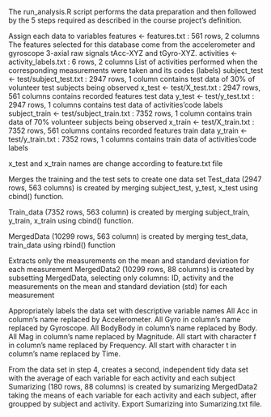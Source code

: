 The run_analysis.R script performs the data preparation and then followed by the 5 steps required as described in the course project’s definition.



Assign each data to variables
features <- features.txt : 561 rows, 2 columns
The features selected for this database come from the accelerometer and gyroscope 3-axial raw signals tAcc-XYZ and tGyro-XYZ.
activities <- activity_labels.txt : 6 rows, 2 columns
List of activities performed when the corresponding measurements were taken and its codes (labels)
subject_test <- test/subject_test.txt : 2947 rows, 1 column
contains test data of 30% of volunteer test subjects being observed
x_test <- test/X_test.txt : 2947 rows, 561 columns
contains recorded features test data
y_test <- test/y_test.txt : 2947 rows, 1 columns
contains test data of activities’code labels
subject_train <- test/subject_train.txt : 7352 rows, 1 column
contains train data of 70% volunteer subjects being observed
x_train <- test/X_train.txt : 7352 rows, 561 columns
contains recorded features train data
y_train <- test/y_train.txt : 7352 rows, 1 columns
contains train data of activities’code labels

x_test and x_train names are change according to feature.txt file

Merges the training and the test sets to create one data set
Test_data (2947 rows, 563 columns) is created by merging subject_test, y_test, x_test using cbind() function.

Train_data (7352 rows, 563 column) is created by merging subject_train, y_train, x_train using cbind() function. 

MergedData (10299 rows, 563 column) is created by merging test_data, train_data using rbind() function

Extracts only the measurements on the mean and standard deviation for each measurement
MergedData2 (10299 rows, 88 columns) is created by subsetting MergedData, selecting only columns: ID, activity and the measurements on the mean and standard deviation (std) for each measurement


Appropriately labels the data set with descriptive variable names
All Acc in column’s name replaced by Accelerometer.
All Gyro in column’s name replaced by Gyroscope.
All BodyBody in column’s name replaced by Body.
All Mag in column’s name replaced by Magnitude.
All start with character f in column’s name replaced by Frequency.
All start with character t in column’s name replaced by Time.

From the data set in step 4, creates a second, independent tidy data set with the average of each variable for each activity and each subject
Sumarizing (180 rows, 88 columns) is created by sumarizing MergedData2 taking the means of each variable for each activity and each subject, after groupped by subject and activity.
Export Sumarizing into Sumarizing.txt file.
